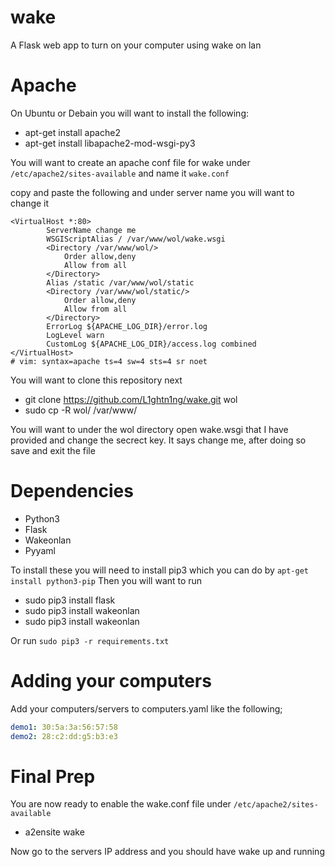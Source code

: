 # wake
A Flask web app to turn on your computer using wake on lan

# Apache
On Ubuntu or Debain you will want to install the following:
* apt-get install apache2
* apt-get install libapache2-mod-wsgi-py3

You will want to create an apache conf file for wake under ```/etc/apache2/sites-available``` and name it ```wake.conf```


copy and paste the following and under server name you will want to change it



```
<VirtualHost *:80>
        ServerName change me
        WSGIScriptAlias / /var/www/wol/wake.wsgi
        <Directory /var/www/wol/>
            Order allow,deny
            Allow from all
        </Directory>
        Alias /static /var/www/wol/static
        <Directory /var/www/wol/static/>
            Order allow,deny
            Allow from all
        </Directory>
        ErrorLog ${APACHE_LOG_DIR}/error.log
        LogLevel warn
        CustomLog ${APACHE_LOG_DIR}/access.log combined
</VirtualHost>
# vim: syntax=apache ts=4 sw=4 sts=4 sr noet
```

You will want to clone this repository next

* git clone https://github.com/L1ghtn1ng/wake.git wol
* sudo cp -R wol/ /var/www/

You will want to under the wol directory open wake.wsgi that I have provided and change the secrect key. It says change me, after doing so save and exit
the file

# Dependencies
* Python3
* Flask
* Wakeonlan
* Pyyaml

To install these you will need to install pip3 which you can do by ```apt-get install python3-pip```
Then you will want to run

* sudo pip3 install flask
* sudo pip3 install wakeonlan
* sudo pip3 install wakeonlan

Or run ``sudo pip3 -r requirements.txt``

# Adding your computers
Add your computers/servers to computers.yaml like the following;
```yaml
demo1: 30:5a:3a:56:57:58
demo2: 28:c2:dd:g5:b3:e3
```

# Final Prep
You are now ready to enable the wake.conf file under ```/etc/apache2/sites-available```

* a2ensite wake

Now go to the servers IP address and you should have wake up and running
